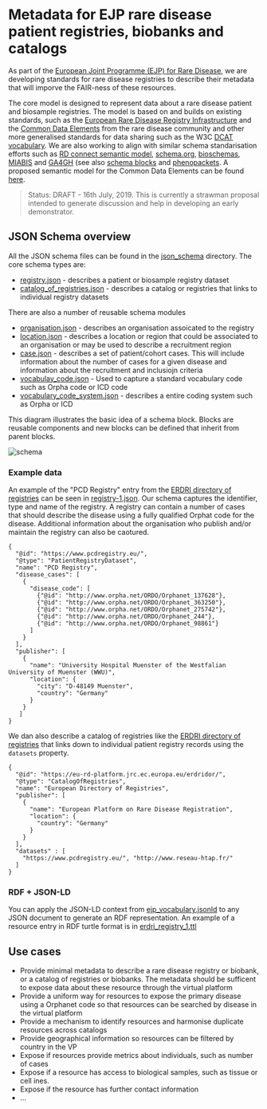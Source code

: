 # Metadata for EJP rare disease patient registries, biobanks and catalogs

As part of the [European Joint Programme (EJP) for Rare Disease](http://www.ejprarediseases.org), we are developing standards for rare disease registries to describe their metadata that will imporve the FAIR-ness of these resources.

The core model is designed to represent data about a rare disease patient and biosample registries. The model is based on and builds on existing standards, such as the [European Rare Disease Registry Infrastructure](https://eu-rd-platform.jrc.ec.europa.eu) and the [Common Data Elements](http://www.erare.eu/sites/default/files/SetCommonData-EU%20RD%20Platform_CDS%20_final.pdf) from the rare disease community and other more generalised standards for data sharing such as the W3C [DCAT vocabulary](https://www.w3.org/TR/vocab-dcat/). We are also working to align with similar schema standarisation efforts such as [RD connect semantic model](https://github.com/LUMC-BioSemantics/Rare-Disease-Semantic-Model), [schema.org](https://schema.org), [bioschemas](https://bioschemas.org), [MIABIS](https://github.com/MIABIS/miabis/wiki) and [GA4GH](https://www.ga4gh.org) (see also [schema blocks](https://schemablocks.org) and [phenopackets](http://phenopackets.org). A proposed semantic model for the Common Data Elements can be found [here](https://github.com/LUMC-BioSemantics/ERN-common-data-elements).


> Status: DRAFT - 16th July, 2019. This is currently a strawman proposal intended to generate discussion and help in developing an early demonstrator.

## JSON Schema overview

All the JSON schema files can be found in the [json_schema](json_schema/) directory. The core schema types are:

* [registry.json](json_schema/registry.json) - describes a patient or biosample registry dataset
* [catalog_of_registries.json](json_schema/catalog_of_registries.json) - describes a catalog or registries that links to individual registry datasets

There are also a number of reusable schema modules

* [organisation.json](json_schema/organisation.json) - describes an organisation assoicated to the registry
* [location.json](json_schema/location.json) - describes a location or region that could be associated to an organisation or may be used to describe a recruitment region
* [case.json](json_schema/case.json) - describes a set of patient/cohort cases. This will include information about the number of cases for a given disease and information about the recruitment and inclusiojn criteria
* [vocabulay_code.json](json_schema/vocabulay_code.json) - Used to capture a standard vocabulary code such as Orpha code or ICD code
* [vocabulary_code_system.json](json_schema/vocabulary_code_system.json) - describes a entire coding system such as Orpha or ICD


This diagram illustrates the basic idea of a schema block. Blocks are reusable components and new blocks can be defined that inherit from parent blocks.

![schema](https://github.com/ejp-rd-vp/resource-metadata-schema/blob/master/diagrams/EJP%20schema%20blocks.png?raw=true)

### Example data

An example of the "PCD Registry" entry from the [ERDRI directory of registries](https://eu-rd-platform.jrc.ec.europa.eu/erdridor/) can be seen in [registry-1.json](examples/registry-1.json). Our schema captures the identifier, type and name of the registry. A registry can contain a number of cases that should describe the disease using a fully qualified Orphat code for the disease. Additional information about the organisation who publish and/or maintain the registry can also be caotured.


```
{
  "@id": "https://www.pcdregistry.eu/",
  "@type": "PatientRegistryDataset",
  "name": "PCD Registry",
  "disease_cases": [
    {
      "disease_code": [
        {"@id": "http://www.orpha.net/ORDO/Orphanet_137628"},
        {"@id": "http://www.orpha.net/ORDO/Orphanet_363250"},
        {"@id": "http://www.orpha.net/ORDO/Orphanet_275742"},
        {"@id": "http://www.orpha.net/ORDO/Orphanet_244"},
        {"@id": "http://www.orpha.net/ORDO/Orphanet_98861"}
      ]
    }
  ],
  "publisher": [
    {
      "name": "University Hospital Muenster of the Westfalian University of Muenster (WWU)",
      "location": {
        "city": "D-48149 Muenster",
        "country": "Germany"
      }
    }
   ]
}
```


We dan also describe a catalog of registries like the [ERDRI directory of registries](https://eu-rd-platform.jrc.ec.europa.eu/erdridor/) that links down to individual patient registry records using the `datasets` property.

```
{
  "@id": "https://eu-rd-platform.jrc.ec.europa.eu/erdridor/",
  "@type": "CatalogOfRegistries",
  "name": "European Directory of Registries",
  "publisher": [
    {
      "name": "European Platform on Rare Disease Registration",
      "location": {
        "country": "Germany"
      }
    }
  ],
  "datasets" : [
    "https://www.pcdregistry.eu/", "http://www.reseau-htap.fr/"
  ]
}
```


### RDF + JSON-LD

You can apply the JSON-LD context from [ejp_vocabulary.jsonld](ejp_vocabulary_context.jsonld) to any JSON document to generate an RDF representation. An example of a resource entry in
RDF turtle format is in [erdri_registry_1.ttl](examples/rdf/erdri_registry_1.ttl)

## Use cases

* Provide minimal metadata to describe a rare disease registry or biobank, or a catalog of registries or biobanks. The metadata should
be sufficent to expose data about these resource through the virtual platform
* Provide a uniform way for resources to expose the primary disease using a Orphanet code so that resources can be searched by disease in the virtual platform
* Provide a mechanism to identify resources and harmonise duplicate resources across catalogs
* Provide geographical information so resources can be filtered by country in the VP
* Expose if resources provide metrics about individuals, such as number of cases
* Expose if a resource has access to biological samples, such as tissue or cell ines.
* Expose if the resource has further contact information
* ...
